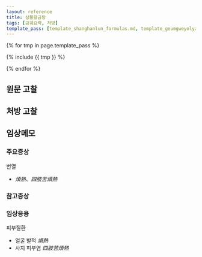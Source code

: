 ```yaml
---
layout: reference
title: 삼물황금탕
tags: [금궤요략, 처방]
template_pass: [template_shanghanlun_formulas.md, template_geumgweyolyag_formulas.md, template_etc_formulas.md]
---
```


{% for tmp in page.template_pass %}

{% include {{ tmp }} %}

{% endfor %}

## 원문 고찰

## 처방 고찰



## 임상메모


### 주요증상

번열
* _煩熱、四肢苦煩熱_

### 참고증상


### 임상응용

피부질환
* 얼굴 발적 _煩熱_
* 사지 피부염 _四肢苦煩熱_
